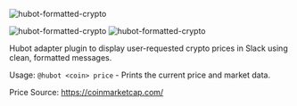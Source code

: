 ![hubot-formatted-crypto](https://raw.githubusercontent.com/jonfairbanks/hubot-formatted-crypto/master/screenshot.png)

![hubot-formatted-crypto](https://img.shields.io/npm/v/hubot-formatted-crypto.svg)
![hubot-formatted-crypto](https://img.shields.io/npm/dt/hubot-formatted-crypto.svg) 

Hubot adapter plugin to display user-requested crypto prices in Slack using clean, formatted messages.

Usage: `@hubot <coin> price` - Prints the current <coin> price and market data. 
  
Price Source: https://coinmarketcap.com/
